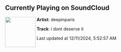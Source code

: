 ## Currently Playing on SoundCloud

[<img align="left" width="100" src="https://i1.sndcdn.com/artworks-z1VFNx5KzcvAY1h9-bmshLw-t500x500.jpg">](https://soundcloud.com/deepinparis/myself)

**Artist**: deepinparis 

**Track**: i dont deserve it

Last updated at 12/11/2024, 5:52:57 AM
